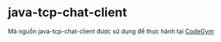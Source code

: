 # java-tcp-chat-client
Mã nguồn java-tcp-chat-client được sử dụng để thực hành tại [CodeGym](https://codegym.vn)
